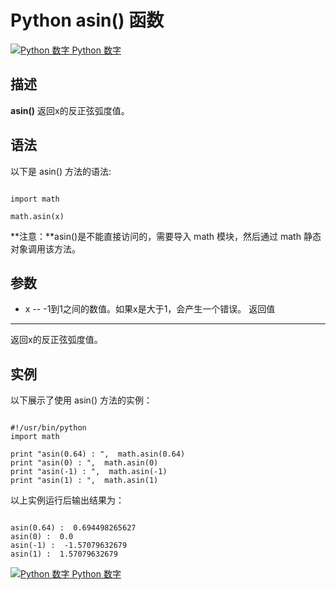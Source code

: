 Python  asin() 函数
=================

 [![Python 数字](../images/up.gif)
 Python 数字](python-numbers.html)


  描述
--

  **asin()** 返回x的反正弦弧度值。

 语法
--

 以下是 asin() 方法的语法:

 
```

import math

math.asin(x)

```

 **注意：**asin()是不能直接访问的，需要导入 math 模块，然后通过 math 静态对象调用该方法。

  参数
--

  *  x -- -1到1之间的数值。如果x是大于1，会产生一个错误。 
   返回值
---

  返回x的反正弦弧度值。 

  实例
--

  以下展示了使用 asin() 方法的实例： 

 
```

#!/usr/bin/python
import math

print "asin(0.64) : ",  math.asin(0.64)
print "asin(0) : ",  math.asin(0)
print "asin(-1) : ",  math.asin(-1)
print "asin(1) : ",  math.asin(1)

```

  以上实例运行后输出结果为： 

 
```

asin(0.64) :  0.694498265627
asin(0) :  0.0
asin(-1) :  -1.57079632679
asin(1) :  1.57079632679

```

 [![Python 数字](../images/up.gif)
 Python 数字](python-numbers.html)